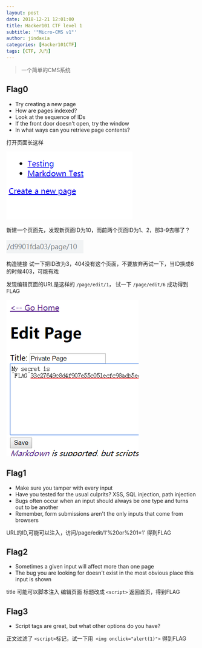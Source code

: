 ```yaml
---
layout: post
date: 2018-12-21 12:01:00
title: Hacker101 CTF level 1
subtitle: '"Micro-CMS v1"'
author: jindaxia
categories: [Hacker101CTF]
tags: [CTF, 入门]
---
```


> 一个简单的CMS系统

## Flag0

- Try creating a new page
- How are pages indexed?
- Look at the sequence of IDs
- If the front door doesn't open, try the window
- In what ways can you retrieve page contents?

打开页面长这样

![1545385409074](/img/posts/1545385409074.png)

新建一个页面先，发现新页面ID为10，而前两个页面ID为1、2，那3-9去哪了？

![1545385682992](/img/posts/1545385682992.png)

构造链接 试一下把ID改为3，404没有这个页面，不要放弃再试一下，当ID换成6的时候403，可能有戏

发现编辑页面的URL是这样的 `/page/edit/1`， 试一下 `/page/edit/6` 成功得到FLAG

![1545386034282](/img/posts/1545386034282.png)

## Flag1

- Make sure you tamper with every input
- Have you tested for the usual culprits? XSS, SQL injection, path injection
- Bugs often occur when an input should always be one type and turns out to be another
- Remember, form submissions aren't the only inputs that come from browsers

URL的ID,可能可以注入，访问/page/edit/1‘%20or%201=1'  得到FLAG

## Flag2

- Sometimes a given input will affect more than one page
- The bug you are looking for doesn't exist in the most obvious place this input is shown

title 可能可以脚本注入 编辑页面 标题改成 `<script>` 返回首页，得到FLAG

## Flag3

- Script tags are great, but what other options do you have?

正文过滤了 `<script>`标记，试一下用` <img onclick="alert(1)">` 得到FLAG